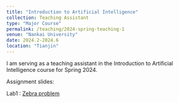 ```yaml
---
title: "Introduction to Artificial Intelligence"
collection: Teaching Assistant
type: "Major Course"
permalink: /teaching/2024-spring-teaching-1
venue: "Nankai University"
date: 2024.2-2024.6
location: "Tianjin"
---
```


I am serving as a teaching assistant in the Introduction to Artificial Intelligence course for Spring 2024.

Assignment slides:

Lab1 : [Zebra problem](/teaching/01斑马问题.pptx)
